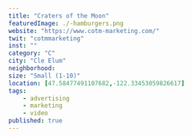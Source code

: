 ```yaml
---
title: "Craters of the Moon"
featuredImage: ./-hamburgers.png
website: "https://www.cotm-marketing.com/"
twit: "cotmmarketing"
inst: ""
category: "C"
city: "Cle Elum"
neighborhood:
size: "Small (1-10)"
location: [47.58477491107682,-122.33453059826617]
tags:
    - advertising
    - marketing
    - video
published: true
---
```




